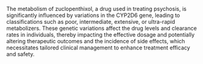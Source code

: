 The metabolism of zuclopenthixol, a drug used in treating psychosis, is significantly influenced by variations in the CYP2D6 gene, leading to classifications such as poor, intermediate, extensive, or ultra-rapid metabolizers. These genetic variations affect the drug levels and clearance rates in individuals, thereby impacting the effective dosage and potentially altering therapeutic outcomes and the incidence of side effects, which necessitates tailored clinical management to enhance treatment efficacy and safety.